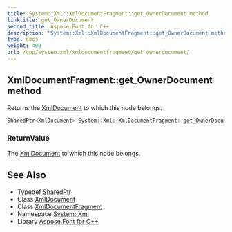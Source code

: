 ```yaml
---
title: System::Xml::XmlDocumentFragment::get_OwnerDocument method
linktitle: get_OwnerDocument
second_title: Aspose.Font for C++
description: 'System::Xml::XmlDocumentFragment::get_OwnerDocument method. Returns the XmlDocument to which this node belongs in C++.'
type: docs
weight: 400
url: /cpp/system.xml/xmldocumentfragment/get_ownerdocument/
---
```

## XmlDocumentFragment::get_OwnerDocument method


Returns the [XmlDocument](../../xmldocument/) to which this node belongs.

```cpp
SharedPtr<XmlDocument> System::Xml::XmlDocumentFragment::get_OwnerDocument() override
```


### ReturnValue

The [XmlDocument](../../xmldocument/) to which this node belongs.

## See Also

* Typedef [SharedPtr](../../../system/sharedptr/)
* Class [XmlDocument](../../xmldocument/)
* Class [XmlDocumentFragment](../)
* Namespace [System::Xml](../../)
* Library [Aspose.Font for C++](../../../)
